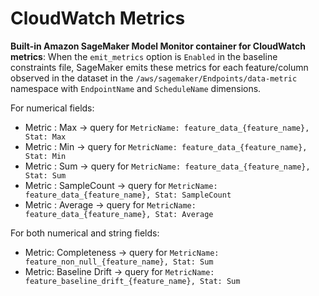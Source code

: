 # CloudWatch Metrics<a name="model-monitor-interpreting-cloudwatch"></a>

**Built\-in Amazon SageMaker Model Monitor container for CloudWatch metrics**: When the `emit_metrics` option is `Enabled` in the baseline constraints file, SageMaker emits these metrics for each feature/column observed in the dataset in the `/aws/sagemaker/Endpoints/data-metric` namespace with `EndpointName` and `ScheduleName` dimensions\.

For numerical fields:
+ Metric : Max → query for `MetricName: feature_data_{feature_name}, Stat: Max`
+ Metric : Min → query for `MetricName: feature_data_{feature_name}, Stat: Min`
+ Metric : Sum → query for `MetricName: feature_data_{feature_name}, Stat: Sum`
+ Metric : SampleCount → query for `MetricName: feature_data_{feature_name}, Stat: SampleCount`
+ Metric : Average → query for `MetricName: feature_data_{feature_name}, Stat: Average`

For both numerical and string fields:
+ Metric: Completeness → query for `MetricName: feature_non_null_{feature_name}, Stat: Sum`
+ Metric: Baseline Drift → query for `MetricName: feature_baseline_drift_{feature_name}, Stat: Sum`